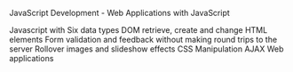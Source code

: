 JavaScript Development - Web Applications with JavaScript

Javascript with Six data types
DOM retrieve, create and change HTML elements
Form validation and feedback without making round trips to the server
Rollover images and slideshow effects
CSS Manipulation
AJAX Web applications




